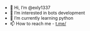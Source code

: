 - 👋 Hi, I’m @exly1337
- 👀 I’m interested in bots development
- 🌱 I’m currently learning python
- 📫 How to reach me - [t.me/](https://t.me/d098d4f)

<!---
exly1337/exly1337 is a ✨ special ✨ repository because its `README.md` (this file) appears on your GitHub profile.
You can click the Preview link to take a look at your changes.
--->
